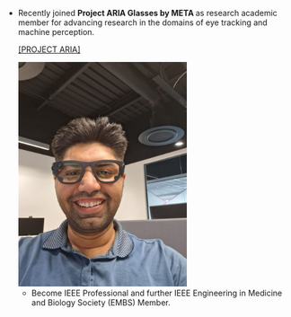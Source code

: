 - Recently joined <strong>Project ARIA Glasses by META </strong> as research academic member for advancing research in the domains of eye tracking and machine perception.

  </strong> [[PROJECT ARIA]](https://www.projectaria.com/)

  <img src="/static/assets/img/Aria.jpeg" alt="drawing" width="300"/>

  - Become IEEE Professional and further IEEE Engineering in Medicine and Biology Society (EMBS) Member. 



